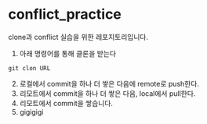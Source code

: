 # conflict_practice
clone과 conflict 실습을 위한 레포지토리입니다.

1. 아래 명령어를 통해 클론을 받는다
```baxh
git clon URL
```
2. 로컬에서 commit을 하나 더 쌓은 다음에 remote로 push한다.
3. 리모트에서 commit을 하나 더 쌓은 다음, local에서 pull한다.
4. 리모트에서 commit을 쌓습니다.
5. gigigigi

